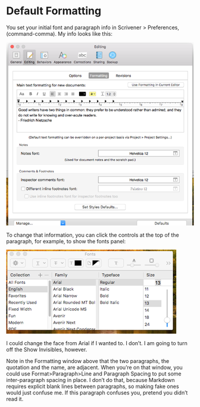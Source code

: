# Default Formatting #

You set your initial font and paragraph info in Scrivener > Preferences, (command-comma). My info looks like this:

![](ScreenShot2018-06-15at3.56.55AM.png)

To change that information, you can click the controls at the top of the paragraph, for example, to show the fonts panel:

![](ScreenShot2018-06-15at3.59.33AM.png)

I could change the face from Arial if I wanted to. I don’t. I am going to turn off the Show Invisibles, however.

Note in the Formatting window above that the two paragraphs, the quotation and the name, are adjacent. When you’re on that window, you could use Format>Paragraph>Line and Paragraph Spacing to put some inter-paragraph spacing in place. I don’t do that, because Markdown requires explicit blank lines between paragraphs, so making fake ones would just confuse me. If this paragraph confuses you, pretend you didn’t read it.

